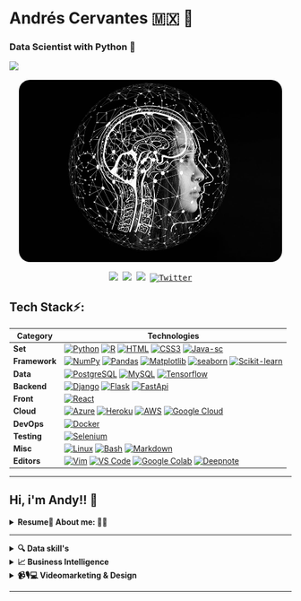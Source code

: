 # Andrés Cervantes 🇲🇽 :dragon: 
### Data Scientist with Python :snake: 
<a href="https://www.github.com/Cervantes21"><img src="https://img.shields.io/static/v1?label=&color=000&message=Cervantes21&logo=Github&logoColor=#01a3a4&"/></a>


<div align="center">
	<a href="Artificial-I">
		<img src="./raw/artificial-intelligence-4389372_960_720.jpg" alt="press" height="325" width="470" style="border-radius:20px;">
	</a>
</div>


<!-- Social media -->

<p align="center">
	<kbd>
<a href="https://www.kaggle.com/andydollin21"><img src="https://img.shields.io/static/v1?label=&color=000&message=AndyDollin21&logo=Kaggle&logoColor=#01a3a4&"/></a>
<a href="https://stackoverflow.com/users/21354210/andydollin21"><img src="https://img.shields.io/static/v1?label=&color=white&message=andydollin21&logo=StackOverFlow&logoColor=#01a3a4&"/></a>
<a href="https://www.linkedin.com/in/cervantes21/"><img src="https://img.shields.io/badge/-Andrés_Cervanes21-0072b1?style=flat&logo=Linkedin&logoColor=white" /></a>
<a href="https://twitter.com/intent/follow?screen_name=AndyDollin21"><img src="https://img.shields.io/twitter/follow/AndyDollin21.svg?style=social" alt="Twitter"></a>
	</kbd>
</p>


<!-- "Tech Stack" -->
<h2><b>Tech Stack⚡: </b></h2>

<!-- Machine learning skill -->
| **Category** | **Technologies** |
| - | - |
**Set** |[![Python](https://img.shields.io/static/v1?label=&message=Python&color=FCC624&logo=python&logoColor=#3742fa)](https://www.python.org/) [![R](https://img.shields.io/static/v1?label=&message=R+Project&color=1289A7&logo=r&logoColor=FFFFFF)](https://www.r-project.org/) [![HTML](https://img.shields.io/static/v1?label=&message=HTML5&color=ff7f50&logo=HTML5&logoColor=FFFFFF)](https://lenguajehtml.com/html/) [![CSS3](https://img.shields.io/static/v1?label=&message=CSS&color=1e90ff&logo=css3&logoColor=FFFFFF)](https://lenguajecss.com/css/) [![Java-sc](https://img.shields.io/static/v1?label=&message=JavaScript&color=1e272e&logo=JavaScript&logoColor=#3742fa)](https://www.javascript.com/)
**Framework** | [![NumPy](https://img.shields.io/static/v1?label=&message=NumPy&color=0a3d62&logo=numpy&logoColor=FFFFFF)](https://numpy.org/) [![Pandas](https://img.shields.io/static/v1?label=&message=Pandas&color=1B1464&logo=pandas&logoColor=FFFFFF)](https://pandas.pydata.org/) [![Matplotlib](https://img.shields.io/static/v1?label=&message=Matplotlib&color=FFC312&logo=python&logoColor=2f3542)](https://matplotlib.org/) [![seaborn](https://img.shields.io/static/v1?label=&message=Seaborn&color=006266&logo=python&logoColor=FFFFFF)](https://seaborn.pydata.org/) [![Scikit-learn](https://img.shields.io/static/v1?label=&message=Scikit-Learn&color=3498db&logo=scikitlearn&logoColor=#d35400)](https://scikit-learn.org/stable/)
**Data** | [![PostgreSQL](https://img.shields.io/static/v1?label=&message=Postgre+SQL&color=227093&logo=postgresql&logoColor=FFFFFF)](https://www.postgresql.org/) [![MySQL](https://img.shields.io/static/v1?label=&message=My+SQL&color=2d98da&logo=mysql&logoColor=FFFFFF)](https://www.mysql.com/) [![Tensorflow](https://img.shields.io/static/v1?label=&message=Tensorflow&color=FF9F43&logo=tensorflow&logoColor=feca57)](https://www.tensorflow.org/)
**Backend** | [![Django](https://img.shields.io/static/v1?label=&message=Django&color=009432&logo=django&logoColor=FFFFFF)](https://www.djangoproject.com/) [![Flask](https://img.shields.io/static/v1?label=&message=Flask&color=f5f6fa&logo=flask&logoColor=2f3640)](https://flask.palletsprojects.com/) [![FastApi](https://img.shields.io/static/v1?label=&message=FastApi&color=01a3a4&logo=fastapi&logoColor=FFFFFF)](https://flask.palletsprojects.com/)
**Front** | [![React](https://img.shields.io/static/v1?label=&message=React&color=2d3436&logo=React&logoColor=00cec9)](https://www.djangoproject.com/)
**Cloud** | [![Azure](https://img.shields.io/static/v1?label=&message=Azure&color=0078D4&logo=microsoftazure&logoColor=FFFFFF)](https://azure.microsoft.com/) [![Heroku](https://img.shields.io/static/v1?label=&message=Heroku&color=430098&logo=heroku&logoColor=FFFFFF)](https://heroku.com/) [![AWS](https://img.shields.io/static/v1?label=&message=AWS+Cloud&color=ffb142&logo=amazonaws&logoColor=1e272e)](https://aws.amazon.com/) [![Google Cloud](https://img.shields.io/static/v1?label=&message=GCP&color=4285F4&logo=googlecloud&logoColor=FFFFFF)](https://cloud.google.com/)
**DevOps** | [![Docker](https://img.shields.io/static/v1?label=&message=Docker&color=2496ED&logo=docker&logoColor=FFFFFF)](https://docker.com/)
**Testing** | [![Selenium](https://img.shields.io/static/v1?label=&message=Selenium&color=43B02A&logo=selenium&logoColor=FFFFFF)](https://www.selenium.dev/)
**Misc** | [![Linux](https://img.shields.io/static/v1?label=&message=Linux&color=FCC624&logo=linux&logoColor=000000)](https://www.linux.org/) [![Bash](https://img.shields.io/static/v1?label=&message=Bash&color=d35400&logo=gnubash&logoColor=FFFFFF)](https://www.gnu.org/software/bash/) [![Markdown](https://img.shields.io/static/v1?label=&message=Markdown&color=000000&logo=markdown&logoColor=FFFFFF)](https://en.wikipedia.org/wiki/Markdown)
**Editors** | [![Vim](https://img.shields.io/static/v1?label=&message=Vim&color=019733&logo=vim&logoColor=FFFFFF)](https://www.vim.org/) [![VS Code](https://img.shields.io/static/v1?label=&message=VS%20Code&color=2f3640&logo=visualstudiocode&logoColor=0097e6)](https://code.visualstudio.com/) [![Google Colab](https://img.shields.io/static/v1?label=&message=Google+Colab&color=e84118&logo=googlecolab&logoColor=#fbc531)](https://colab.research.google.com/) [![Deepnote](https://img.shields.io/static/v1?label=&message=Deepnote&color=dcdde1&logo=deepnote&logoColor=0097e6)](https://deepnote.com/)

----

<!-- "About me and skill's" -->
## **Hi, i'm Andy!!** 👋
<details>

<summary><b>Resume🐧 About me: 🙋‍♂️</b></summary>

### **Resume:**

<p></summary><img align="right" width=200 height=200 style="border-radius:100px;" src="./raw/me_cervantes21.jpg"/>
  <blockquote>
    <h2>Andres Cervantes</h2>
    <h3><b>Data Scientist | Python Back-end | Data Analyst</b></h3>
    <h4>Studying: <a href="https://uninter.edu.mx/">UNINTER</a> <b>(International Relationships and Economy) #not concluded</b></h4>
    <h3><b>Last experience:</b></h3> 
      Tree House, Publish and Desing. Where i made web pages, use HTML5, CSS, Wordpress, and No-Code tools, and analysis in Google Analytics.<br>
      Impemex, a dedicated company to Corporate image. My work was in accounting and administrative area, my daily tools was Excel, MySQL, and Python. 

  <h3><b>Skills:</b></h3>
    I have a technical skillset with experience in Python, R, JavaScript, and SQL.(Extra Markdown)
    I was working with various cloud platforms and databases, including Google Cloud, MySQL, PostgreSQL, and Azure Cloud.
    I have experience with web development, using tools like HTML5, CSS, WordPress, and no-code tools, as well as analyzing website traffic using Google Analytics.
    Likewise, I'm familiar with various Python libraries, such as Django, FastApi, Pandas, Numpy, Sckit-Learn, Selenium, and Seaborn.
    I have experience working with Microsoft Office, particularly Excel.

  <h3><b>Strengths:</b></h3>
    I have a diverse skillset, with experience in both technical and administrative roles. I don't know but I adaptable and able to work with different programming languages and tools.
    Not only that, but I have strong analytical skills, with experience in data analysis and interpretation and experience in web development, which can be helpful in creating data visualizations and web applications.
    The most important for me is to work with ethics, as evidenced by my experience in work and studying both and while working full-time and being empathetic and inclusive with others.

  <h3><b>Work style:</b></h3>
    I have experience working in different industries, including web development, accounting, and administration. Working with different tools and programming languages.
    I have experience working independently and in teams.
    And using data to inform decision-making.
    <br>

  <br><h2><b>Work History:</b></h2>

    I have worked as a freelance web developer, creating and maintaining websites for clients using HTML5, CSS, Wordpress, and no-code tools. During this time, I also began to develop my skills in Python, using it to automate tasks and improve workflow. My experience with Python allowed me to work more efficiently and effectively, and I have continued to use Python throughout my career.
    At IMPEMEX, I worked in the accounting and administrative area, using Microsoft Excel, MySQL, and Python to manage financial data and streamline processes. My experience with Python was particularly valuable in this role, as I was able to use it to automate repetitive tasks and create custom scripts to improve efficiency. During my time at IMPEMEX, I gained two years of experience with Python, which has become a core component of my technical skillset.
    Overall, my work history highlights my adaptability and willingness to learn new skills. I started in web development, then expanded my skillset to include data analysis and Python, which have become key components of my technical skillset. My experience with Python has allowed me to automate tasks, streamline processes, and work more efficiently, which has been valuable in all of my roles since then.
  </blockquote>
</p>

</details>


---

<!-- "Data Skill's" -->
<details>
  <summary><b>🔍 Data skill's</b></summary>
    <p>
      <img align="left" width=200px heigth=200px style="border-radius:50%; margin-top:34px;" src="./raw/data-analysis.gif" s/>
      
<!-- <blockquote>
<!-- agregar texto -->
<!--/blockquote> -->

| **Category** | **Technologies** |
| - | - |
**Data Manipulation** |[![Python](https://img.shields.io/static/v1?label=&message=Python&color=009432&logo=python&logoColor=FFFFFF)](https://www.python.org/) [![R](https://img.shields.io/static/v1?label=&message=R+Project&color=1289A7&logo=r&logoColor=FFFFFF)](https://www.r-project.org/) [![MicrosoftExcel](https://img.shields.io/static/v1?label=&message=Microsoft+Excel&color=A3CB38&logo=microsoftexcel)](https://www.office.com/) [![NumPy](https://img.shields.io/static/v1?label=&message=NumPy&color=0a3d62&logo=numpy&logoColor=FFFFFF)](https://numpy.org/) [![Pandas](https://img.shields.io/static/v1?label=&message=Pandas&color=1B1464&logo=pandas&logoColor=FFFFFF)](https://pandas.pydata.org/) [![Scikit-learn](https://img.shields.io/static/v1?label=&message=Scikit-Learn&color=3498db&logo=scikitlearn&logoColor=#d35400)](https://scikit-learn.org/stable/)
**Data Viz** |[![Matplotlib](https://img.shields.io/static/v1?label=&message=Matplotlib&color=FFC312&logo=&logoColor=FFFFFF)](https://matplotlib.org/) [![seaborn](https://img.shields.io/static/v1?label=&message=Seaborn&color=006266&logo=seaborn&logoColor=FFFFFF)](https://seaborn.pydata.org/) [![MicrosoftOffice](https://img.shields.io/static/v1?label=&message=Microsoft+Office&color=e67e22&logo=microsoftoffice)](https://www.office.com/)
**Data Base** | [![PostgreSQL](https://img.shields.io/static/v1?label=&message=Postgre+SQL&color=227093&logo=postgresql&logoColor=FFFFFF)](https://www.postgresql.org/) [![MySQL](https://img.shields.io/static/v1?label=&message=My+SQL&color=2d98da&logo=mysql&logoColor=FFFFFF)](https://www.mysql.com/)
**Cloud** | [![Azure](https://img.shields.io/static/v1?label=&message=Azure&color=0078D4&logo=microsoftazure&logoColor=FFFFFF)](https://azure.microsoft.com/) [![Heroku](https://img.shields.io/static/v1?label=&message=Heroku&color=430098&logo=heroku&logoColor=FFFFFF)](https://heroku.com/) [![AWS](https://img.shields.io/static/v1?label=&message=AWS+Cloud&color=ffb142&logo=amazonaws&logoColor=1e272e)](https://aws.amazon.com/) [![Google Cloud](https://img.shields.io/static/v1?label=&message=GCP&color=4285F4&logo=googlecloud&logoColor=FFFFFF)](https://cloud.google.com/)
----
  
  </p>
</details>

<!-- "Business Intelligence" -->
<details>
  <summary><b>📈 Business Intelligence</b></summary>

---
## **Google Analytics**

<p><a href="https://analytics.google.com/"><img src="./raw/descarga.png" alt="Google-Analtytics" width="300" align="right"></a>
  <blockquote>
    Google Analytics is a super powerful tool for analyzing website traffic, which lets BI teams analyze data and get valuable insights on website performance and user behavior. By integrating Google Analytics into BI platforms, we can access a variety of advanced analysis functions and create custom reports to make informed decisions based on data. 
    With Google Analytics, we can get a complete picture of user behavior on a website, including visitor numbers, session duration, most visited pages, geographic location of visitors, and much more. Plus, Google Analytics offers data visualization options that make it easy to interpret data, enabling us to make more effective decisions.
    Overall, Google Analytics is a must-have tool for any BI team looking to use data to drive business strategy. It's an awesome way to gain insights and improve website performance.
  </blockquote>
</p>

---
## **Tableau**

<p><a href="https://www.tableau.com/"><img src="./raw/Tableau-Logo.png" alt="Tableu" width="300" align="right"></a>
  <blockquote>
    Tableau is a powerful data visualization and analysis tool. With Tableau, we can connect multiple data sources and create interactive and attractive visualizations. Plus, the platform is super intuitive and easy to use, making it accessible for users of all skill levels.
    Using Tableau, we can analyze and visualize large amounts of data in real-time, allowing us to make informed and strategic decisions more efficiently. The platform also allows us to collaborate with other team members and share visualizations with them.
    Tableau is an incredibly useful tool for anyone working with data and looking to create dynamic visualizations and analysis.
  </blockquote>
</p>

---
# **R-studio(Posit)**

<p><a href="https://posit.co/"><img src="./raw/r-studio.png" alt="Posit" heigth="300" width="320" align="right"></a>
  <blockquote>
    R-Studio is a powerful tool that allows BI teams to analyze large datasets and create customized visualizations. It's especially useful for statistical analysis and predictive modeling.
    With R-Studio, we can manipulate and transform data in real-time, enabling us to make informed decisions on the fly. Additionally, R-Studio offers a wealth of data analysis libraries and packages that help us create accurate predictive models and detailed analyses.
    In summary, R-Studio is a valuable tool for any BI team working with large datasets and needing advanced statistical analysis and accurate predictive models.
  </blockquote>
</p>

---

</details>


<!-- "Videomarketing & Design" -->
<details>
  <summary><b>📹🎙💻 Videomarketing & Design</b></summary>
    <p>
      <img align="right" width="250" src="./raw/marketing.jpg"/>
      
<!-- Design -->
| **Category** | **Software** |
| - | - |
| **Graphic Desing**| [![Photoshop](https://img.shields.io/static/v1?label=&message=Photoshop&color=303952&logo=adobephotoshop&logoColor=#2d98da)](https://www.adobe.com/mx/products/photoshop.html) [![Illustrator](https://img.shields.io/static/v1?label=&message=Illustrator&color=3d3d3d&logo=adobeillustrator&logoColor=#f7b731)](https://www.adobe.com/mx/products/illustrator.html)
| **Web Design** | [![Adobe XD](https://img.shields.io/static/v1?label=&message=Adobe+XD&color=7F1E51&logo=adobexd&logoColor=#e84393)](https://www.adobe.com/mx/products/xd.html)
| **Video Editor** | [![Aftereffects](https://img.shields.io/static/v1?label=&message=After+Effects&color=0c2461&logo=adobeaftereffects&logoColor=#778beb)](https://www.adobe.com/mx/products/aftereffects.html)  [![Pro](https://img.shields.io/static/v1?label=&message=Premiere+Pro&color=0c2461&logo=adobepremierepro&logoColor=#8c7ae6)](https://www.adobe.com/mx/products/premiere.html) 
    
----
  
  </p>
</details>

---
